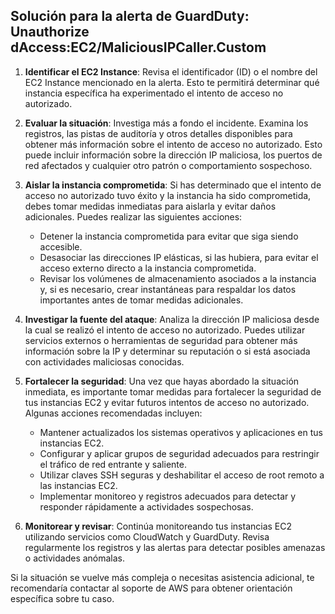 ## Solución para la alerta de GuardDuty:                            Unauthorize dAccess:EC2/MaliciousIPCaller.Custom

1. **Identificar el EC2 Instance**: Revisa el identificador (ID) o el nombre del EC2 Instance mencionado en la alerta. Esto te permitirá determinar qué instancia específica ha experimentado el intento de acceso no autorizado.

2. **Evaluar la situación**: Investiga más a fondo el incidente. Examina los registros, las pistas de auditoría y otros detalles disponibles para obtener más información sobre el intento de acceso no autorizado. Esto puede incluir información sobre la dirección IP maliciosa, los puertos de red afectados y cualquier otro patrón o comportamiento sospechoso.

3. **Aislar la instancia comprometida**: Si has determinado que el intento de acceso no autorizado tuvo éxito y la instancia ha sido comprometida, debes tomar medidas inmediatas para aislarla y evitar daños adicionales. Puedes realizar las siguientes acciones:

   - Detener la instancia comprometida para evitar que siga siendo accesible.
   - Desasociar las direcciones IP elásticas, si las hubiera, para evitar el acceso externo directo a la instancia comprometida.
   - Revisar los volúmenes de almacenamiento asociados a la instancia y, si es necesario, crear instantáneas para respaldar los datos importantes antes de tomar medidas adicionales.

4. **Investigar la fuente del ataque**: Analiza la dirección IP maliciosa desde la cual se realizó el intento de acceso no autorizado. Puedes utilizar servicios externos o herramientas de seguridad para obtener más información sobre la IP y determinar su reputación o si está asociada con actividades maliciosas conocidas.

5. **Fortalecer la seguridad**: Una vez que hayas abordado la situación inmediata, es importante tomar medidas para fortalecer la seguridad de tus instancias EC2 y evitar futuros intentos de acceso no autorizado. Algunas acciones recomendadas incluyen:

   - Mantener actualizados los sistemas operativos y aplicaciones en tus instancias EC2.
   - Configurar y aplicar grupos de seguridad adecuados para restringir el tráfico de red entrante y saliente.
   - Utilizar claves SSH seguras y deshabilitar el acceso de root remoto a las instancias EC2.
   - Implementar monitoreo y registros adecuados para detectar y responder rápidamente a actividades sospechosas.

6. **Monitorear y revisar**: Continúa monitoreando tus instancias EC2 utilizando servicios como CloudWatch y GuardDuty. Revisa regularmente los registros y las alertas para detectar posibles amenazas o actividades anómalas.

Si la situación se vuelve más compleja o necesitas asistencia adicional, te recomendaría contactar al soporte de AWS para obtener orientación específica sobre tu caso.
